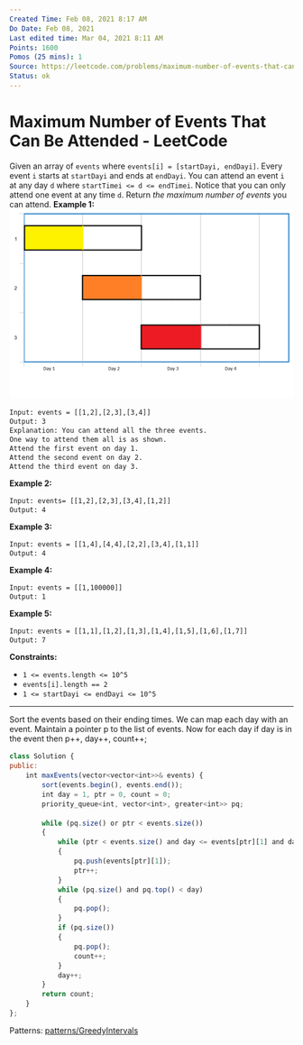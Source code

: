 ```yaml
---
Created Time: Feb 08, 2021 8:17 AM
Do Date: Feb 08, 2021
Last edited time: Mar 04, 2021 8:11 AM
Points: 1600
Pomos (25 mins): 1
Source: https://leetcode.com/problems/maximum-number-of-events-that-can-be-attended/
Status: ok
---
```


# Maximum Number of Events That Can Be Attended - LeetCode

Given an array of `events` where `events[i] = [startDayi, endDayi]`. Every event `i` starts at `startDayi` and ends at `endDayi`.
You can attend an event `i` at any day `d` where `startTimei <= d <= endTimei`. Notice that you can only attend one event at any time `d`.
Return *the maximum number of events* you can attend.
**Example 1:**
![Maximum%20Number%20of%20Events%20That%20Can%20Be%20Attended%20-%20Le%20ba60274a205b4a1e9d85a691d1f19c90/e1.png](Maximum%20Number%20of%20Events%20That%20Can%20Be%20Attended%20-%20Le%20ba60274a205b4a1e9d85a691d1f19c90/e1.png)
```
Input: events = [[1,2],[2,3],[3,4]]
Output: 3
Explanation: You can attend all the three events.
One way to attend them all is as shown.
Attend the first event on day 1.
Attend the second event on day 2.
Attend the third event on day 3.
```
**Example 2:**
```
Input: events= [[1,2],[2,3],[3,4],[1,2]]
Output: 4
```
**Example 3:**
```
Input: events = [[1,4],[4,4],[2,2],[3,4],[1,1]]
Output: 4
```
**Example 4:**
```
Input: events = [[1,100000]]
Output: 1
```
**Example 5:**
```
Input: events = [[1,1],[1,2],[1,3],[1,4],[1,5],[1,6],[1,7]]
Output: 7
```
**Constraints:**
- `1 <= events.length <= 10^5`
- `events[i].length == 2`
- `1 <= startDayi <= endDayi <= 10^5`
---
Sort the events based on their ending times. 
We can map each day with an event. 
Maintain a pointer p to the list of events. 
Now for each day if day is in the event then p++, day++, count++;
```jsx
class Solution {
public:
    int maxEvents(vector<vector<int>>& events) {
        sort(events.begin(), events.end());
        int day = 1, ptr = 0, count = 0; 
        priority_queue<int, vector<int>, greater<int>> pq;
        
        while (pq.size() or ptr < events.size())
        {
            while (ptr < events.size() and day <= events[ptr][1] and day >= events[ptr][0])
            {
                pq.push(events[ptr][1]); 
                ptr++;
            }
            while (pq.size() and pq.top() < day)
            {
                pq.pop();
            }
            if (pq.size())
            {
                pq.pop();
                count++;
            }
            day++;
        }
        return count;
    }
};
```
Patterns: [patterns/Greedy](patterns/Greedy.md)[Intervals](Intervals.md)